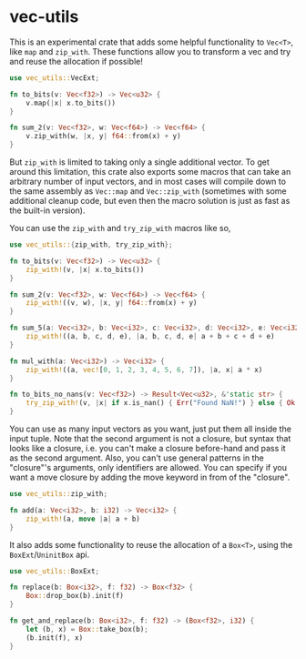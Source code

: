 # vec-utils

This is an experimental crate that adds some helpful functionality to `Vec<T>`, like `map` and `zip_with`. These functions allow you to transform a vec and try and reuse the allocation if possible!

```rust
use vec_utils::VecExt;

fn to_bits(v: Vec<f32>) -> Vec<u32> {
    v.map(|x| x.to_bits())
}

fn sum_2(v: Vec<f32>, w: Vec<f64>) -> Vec<f64> {
    v.zip_with(w, |x, y| f64::from(x) + y)
}
```

But `zip_with` is limited to taking only a single additional vector. To get around this limitation, this crate also exports some macros that can take an arbitrary number of input vectors, and in most cases will compile down to the same assembly as `Vec::map` and `Vec::zip_with` (sometimes with some additional cleanup code, but even then the macro solution is just as fast as the built-in version).

You can use the `zip_with` and `try_zip_with` macros like so,

```rust
use vec_utils::{zip_with, try_zip_with};

fn to_bits(v: Vec<f32>) -> Vec<u32> {
    zip_with!(v, |x| x.to_bits())
}

fn sum_2(v: Vec<f32>, w: Vec<f64>) -> Vec<f64> {
    zip_with!((v, w), |x, y| f64::from(x) + y)
}

fn sum_5(a: Vec<i32>, b: Vec<i32>, c: Vec<i32>, d: Vec<i32>, e: Vec<i32>) -> Vec<i32> {
    zip_with!((a, b, c, d, e), |a, b, c, d, e| a + b + c + d + e)
}

fn mul_with(a: Vec<i32>) -> Vec<i32> {
    zip_with!((a, vec![0, 1, 2, 3, 4, 5, 6, 7]), |a, x| a * x)
}

fn to_bits_no_nans(v: Vec<f32>) -> Result<Vec<u32>, &'static str> {
    try_zip_with!(v, |x| if x.is_nan() { Err("Found NaN!") } else { Ok(x.to_bits()) })
}
```

You can use as many input vectors as you want, just put them all inside the input tuple. Note that the second argument is not a closure, but syntax that looks like a closure, i.e. you can't make a closure before-hand and pass it as the second argument. Also, you can't use general patterns in the "closure"'s arguments, only identifiers are allowed. You can specify if you want a move closure by adding the move keyword in from of the "closure".

```rust
use vec_utils::zip_with;

fn add(a: Vec<i32>, b: i32) -> Vec<i32> {
    zip_with!(a, move |a| a + b)
}
```

It also adds some functionality to reuse the allocation of a `Box<T>`, using the `BoxExt`/`UninitBox` api.

```rust
use vec_utils::BoxExt;

fn replace(b: Box<i32>, f: f32) -> Box<f32> {
    Box::drop_box(b).init(f)
}

fn get_and_replace(b: Box<i32>, f: f32) -> (Box<f32>, i32) {
    let (b, x) = Box::take_box(b);
    (b.init(f), x)
}
```

